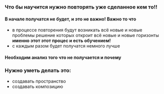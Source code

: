 
### Что бы научится нужно повторять уже сделанное кем то!!
#### В начале получатся не будет, и это не важно! Важно то что
- в процессе повторения будут возникать всё новые и новые проблемы решение которых откроит всё новые и новые горизонты  **именно этот этот процес и есть обучением!**
- с каждым разом будет получатся немного лучше
#### Необходим анализ того что не получается и почему


### Нужно уметь делать это:
- создавать пространство 
- создавать композицию 

